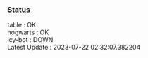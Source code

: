 ### Status


table : OK  
hogwarts : OK  
icy-bot : DOWN  
Latest Update : 2023-07-22 02:32:07.382204
